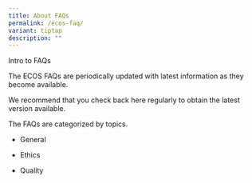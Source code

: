 ```yaml
---
title: About FAQs
permalink: /ecos-faq/
variant: tiptap
description: ""
---
```

<p>Intro to FAQs</p>
<p>The ECOS FAQs are periodically updated with latest information as they
become available.</p>
<p>We recommend that you check back here regularly to obtain the latest version
available.</p>
<p>The FAQs are categorized by topics.</p>
<ul data-tight="true" class="tight">
<li>
<p>General</p>
</li>
<li>
<p>Ethics</p>
</li>
<li>
<p>Quality</p>
<p></p>
</li>
</ul>
<p></p>